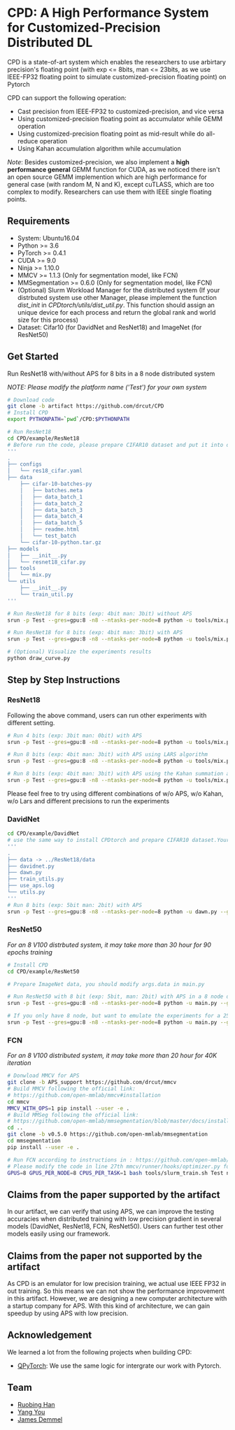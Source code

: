 # CPD: A High Performance System for Customized-Precision Distributed DL

CPD is a state-of-art system which enables the researchers to use arbirtary precision's floating point 
(with exp <= 8bits, man <= 23bits, as we use IEEE-FP32 floating point to simulate customized-precision floating point) on Pytorch

CPD can support the following operation:

- Cast precision from IEEE-FP32 to customized-precision, and vice versa
- Using customized-precision floating point as accumulator while GEMM operation
- Using customized-precision floating point as mid-result while do all-reduce operation
- Using Kahan accumulation algorithm while accumulation

*Note*: Besides customized-precision, we also implement a **high performance general** GEMM function for CUDA,
as we noticed there isn't an open source GEMM implemention which are high performance for general case (with random M, N and K),
except cuTLASS, which are too complex to modify.
 Researchers can use them with IEEE single floating points.



## Requirements

- System: Ubuntu16.04
- Python >= 3.6
- PyTorch >= 0.4.1
- CUDA >= 9.0
- Ninja >= 1.10.0
- MMCV >= 1.1.3 (Only for segmentation model, like FCN)
- MMSegmentation >= 0.6.0 (Only for segmentation model, like FCN)
- (Optional) Slurm Workload Manager for the distributed system (If your distrbuted system use other Manager, please implement the function *dist_init* in *CPDtorch/utils/dist_util.py*. This function should assign an unique device for each process and return the global rank and world size for this process)
- Dataset: Cifar10 (for DavidNet and ResNet18) and ImageNet (for ResNet50)


## Get Started
Run ResNet18 with/without APS for 8 bits in a 8 node distributed system

*NOTE: Please modify the platform name ('Test') for your own system*
```bash
# Download code
git clone -b artifact https://github.com/drcut/CPD
# Install CPD
export PYTHONPATH=`pwd`/CPD:$PYTHONPATH

# Run ResNet18
cd CPD/example/ResNet18
# Before run the code, please prepare CIFAR10 dataset and put it into data folder, just like below
'''
.
├── configs
│   └── res18_cifar.yaml
├── data
    ├── cifar-10-batches-py
    │   ├── batches.meta
    │   ├── data_batch_1
    │   ├── data_batch_2
    │   ├── data_batch_3
    │   ├── data_batch_4
    │   ├── data_batch_5
    │   ├── readme.html
    │   └── test_batch
    └── cifar-10-python.tar.gz
├── models
│   ├── __init__.py
│   └── resnet18_cifar.py
├── tools
│   └── mix.py
└── utils
    ├── __init__.py
    └── train_util.py
'''

# Run ResNet18 for 8 bits (exp: 4bit man: 3bit) without APS
srun -p Test --gres=gpu:8 -n8 --ntasks-per-node=8 python -u tools/mix.py --dist --grad_exp 4 --grad_man 3 | tee no_aps.log

# Run ResNet18 for 8 bits (exp: 4bit man: 3bit) with APS
srun -p Test --gres=gpu:8 -n8 --ntasks-per-node=8 python -u tools/mix.py --dist --grad_exp 4 --grad_man 3 --use_APS | tee aps.log

# (Optional) Visualize the experiments results
python draw_curve.py
```

## Step by Step Instructions
### ResNet18
Following the above command, users can run other experiments with different setting.
```bash
# Run 4 bits (exp: 3bit man: 0bit) with APS
srun -p Test --gres=gpu:8 -n8 --ntasks-per-node=8 python -u tools/mix.py --dist --grad_exp 3 --grad_man 0 --use_APS

# Run 8 bits (exp: 4bit man: 3bit) with APS using LARS algorithm
srun -p Test --gres=gpu:8 -n8 --ntasks-per-node=8 python -u tools/mix.py --dist --grad_exp 4 --grad_man 3 --use_APS --use_lars

# Run 8 bits (exp: 4bit man: 3bit) with APS using the Kahan summation algorithm
srun -p Test --gres=gpu:8 -n8 --ntasks-per-node=8 python -u tools/mix.py --dist --grad_exp 4 --grad_man 3 --use_APS --use_kahan
```
Please feel free to try using different combinations of w/o APS, w/o Kahan, w/o Lars and different precisions to run the experiments

### DavidNet
```bash
cd CPD/example/DavidNet
# use the same way to install CPDtorch and prepare CIFAR10 dataset.Your folder should like the below case
'''
.      
├── data -> ../ResNet18/data                                            
├── davidnet.py                                                         
├── dawn.py                                        
├── train_utils.py                                                      
├── use_aps.log                                                          
└── utils.py
'''
# Run 8 bits (exp: 5bit man: 2bit) with APS
srun -p Test --gres=gpu:8 -n8 --ntasks-per-node=8 python -u dawn.py --grad_exp 5 --grad_man 2 --use_APS
```

### ResNet50
*For an 8 V100 distrbuted system, it may take more than 30 hour for 90 epochs training*
```bash
# Install CPD
cd CPD/example/ResNet50

# Prepare ImageNet data, you should modify args.data in main.py

# Run ResNet50 with 8 bit (exp: 5bit, man: 2bit) with APS in a 8 node distributed system
srun -p Test --gres=gpu:8 -n8 --ntasks-per-node=8 python -u main.py --grad_exp 5 --grad_man 2 --use-APS

# If you only have 8 node, but want to emulate the experiments for a 256 node system. That means you should use a node to emulate 256/8=32 nodes. So set emulate-node as 32
srun -p Test --gres=gpu:8 -n8 --ntasks-per-node=8 python -u main.py --grad_exp 5 --grad_man 2 --use-APS --emulate-node 32
```

### FCN
*For an 8 V100 distributed system, it may take more than 20 hour for 40K iteration*
```bash
# Donwload MMCV for APS
git clone -b APS_support https://github.com/drcut/mmcv
# Build MMCV following the official link: 
# https://github.com/open-mmlab/mmcv#installation
cd mmcv
MMCV_WITH_OPS=1 pip install --user -e .
# Build MMSeg following the official link: 
# https://github.com/open-mmlab/mmsegmentation/blob/master/docs/install.md
cd ..
git clone -b v0.5.0 https://github.com/open-mmlab/mmsegmentation
cd mmsegmentation
pip install --user -e .

# Run FCN according to instructions in : https://github.com/open-mmlab/mmsegmentation/blob/master/docs/getting_started.md#train-with-multiple-gpus
# Please modify the code in line 27th mmcv/runner/hooks/optimizer.py for different precision and open/close APS
GPUS=8 GPUS_PER_NODE=8 CPUS_PER_TASK=1 bash tools/slurm_train.sh Test no_APS_4_3 configs/fcn/fcn_r50-d8_769x769_40k_cityscapes.py
```

## Claims from the paper supported by the artifact
In our artifact, we can verify that using APS, we can improve the testing accuracies when distributed training with low precision gradient in several models (DavidNet, ResNet18, FCN, ResNet50). Users can further test other models easily using our framework.

##  Claims from the paper not supported by the artifact
As CPD is an emulator for low precision training, we actual use IEEE FP32 in out training. So this means we can not show the performance improvement in this artifact. However, we are designing a new computer architecture with a startup company for APS. With this kind of architecture, we can gain speedup by using APS with low precision.


## Acknowledgement
We learned a lot from the following projects when building CPD:

- [QPyTorch](https://github.com/Tiiiger/QPyTorch): We use the same logic for intergrate our work with Pytorch.

## Team
* [Ruobing Han](https://drcut.github.io/)
* [Yang You](https://people.eecs.berkeley.edu/~youyang/)
* [James Demmel](https://people.eecs.berkeley.edu/~demmel/)


